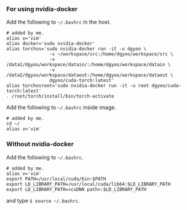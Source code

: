 ### For using nvidia-docker
Add the following to `~/.bashrc` in the host.
```
# added by me.
alias v='vim'
alias docker='sudo nvidia-docker'
alias torchos='sudo nvidia-docker run -it -u dgyoo \
                -v ~/workspace/src:/home/dgyoo/workspace/src \
                -v /data1/dgyoo/workspace/datain/:/home/dgyoo/workspace/datain \
                -v /data2/dgyoo/workspace/dataout:/home/dgyoo/workspace/dataout \
                dgyoo/cuda-torch:latest'
alias torchosroot='sudo nvidia-docker run -it -u root dgyoo/cuda-torch:latest'
. /root/torch/install/bin/torch-activate
```
Add the following to `~/.bashrc` inside image.
```
# added by me.
cd ~/
alias v='vim'
```

### Without nvidia-docker
Add the following to `~/.bashrc`.</br>
```
# added by me.
alias v='vim'
export PATH=/usr/local/cuda/bin:$PATH
export LD_LIBRARY_PATH=/usr/local/cuda/lib64:$LD_LIBRARY_PATH
export LD_LIBRARY_PATH=<cuDNN path>:$LD_LIBRARY_PATH
```
and type `$ source ~/.bashrc`.
